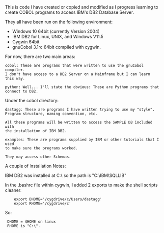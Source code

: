 This is code I have created or copied and modified as I progress learning to create 
COBOL programs to access IBM's DB2 Database Server.

They all have been run on the following environment:

* Windows 10 64bit (currently Version 2004)
* IBM DB2 for Linux, UNIX, and Windows V11.5
* Cygwin 64bit
* gnuCobol 3.1rc 64bit compiled with cygwin.


For now, there are two main areas:

    cobol: These are programs that were written to use the gnuCobol compiler. 
    I don't have access to a DB2 Server on a Mainframe but I can learn this way.

    python: Well... I'll state the obvious: These are Python programs that connect to DB2.

Under the cobol directory:

    dastagg: These are programs I have written trying to use my "style". 
    Program structure, naming convention, etc. 
    
    All these programs will be written to access the SAMPLE DB included with 
    the installation of IBM DB2.

    examples: These are programs supplied by IBM or other tutorials that I used 
    to make sure the programs worked. 
    
    They may access other Schemas.


A couple of Installation Notes:

IBM DB2 was installed at C:\ so the path is "C:\IBM\SQLLIB"

In the .bashrc file within cygwin, I added 2 exports to make the 
shell scripts cleaner:

```
    export DHOME='/cygdrive/c/Users/dastagg'
    export RHOME='/cygdrive/c'
```
So:
     
     DHOME = $HOME on linux
     RHOME is "C:\".

